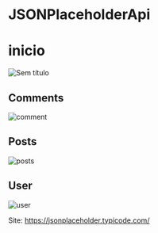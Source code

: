 # JSONPlaceholderApi

# inicio
![Sem título](https://user-images.githubusercontent.com/41454466/156228724-c2991d42-c7a6-4693-b36b-8293627d0007.png)
## Comments
![comment](https://user-images.githubusercontent.com/41454466/156229429-1e08e03e-b043-4894-adba-e82c138364bd.png)
## Posts
![posts](https://user-images.githubusercontent.com/41454466/156229532-41c35df6-cd64-4d7f-a380-44ef54fa85fb.png)
## User
![user](https://user-images.githubusercontent.com/41454466/156229542-0212b22d-e025-46f2-8ac7-4b881c527819.png)

Site: https://jsonplaceholder.typicode.com/
